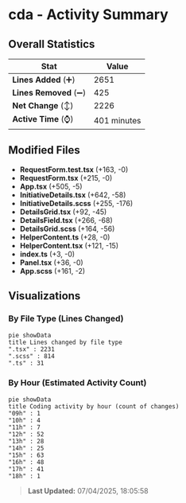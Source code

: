 # cda - Activity Summary 

## Overall Statistics

| Stat                   | Value                                                             |
| ---------------------- | ----------------------------------------------------------------- |
| **Lines Added** (➕)   | 2651                                          |
| **Lines Removed** (➖) | 425                                        |
| **Net Change** (↕)    | 2226                |
| **Active Time** (⌚)   | 401 minutes |


## Modified Files
- **RequestForm.test.tsx** (+163, -0)
- **RequestForm.tsx** (+215, -0)
- **App.tsx** (+505, -5)
- **InitiativeDetails.tsx** (+642, -58)
- **InitiativeDetails.scss** (+255, -176)
- **DetailsGrid.tsx** (+92, -45)
- **DetailsField.tsx** (+266, -68)
- **DetailsGrid.scss** (+164, -56)
- **HelperContent.ts** (+28, -0)
- **HelperContent.tsx** (+121, -15)
- **index.ts** (+3, -0)
- **Panel.tsx** (+36, -0)
- **App.scss** (+161, -2)

## Visualizations

### By File Type (Lines Changed)

```mermaid
pie showData
title Lines changed by file type
".tsx" : 2231
".scss" : 814
".ts" : 31
```

### By Hour (Estimated Activity Count)

```mermaid
pie showData
title Coding activity by hour (count of changes)
"09h" : 1
"10h" : 4
"11h" : 7
"12h" : 52
"13h" : 28
"14h" : 25
"15h" : 63
"16h" : 48
"17h" : 41
"18h" : 1
```


> **Last Updated:** 07/04/2025, 18:05:58